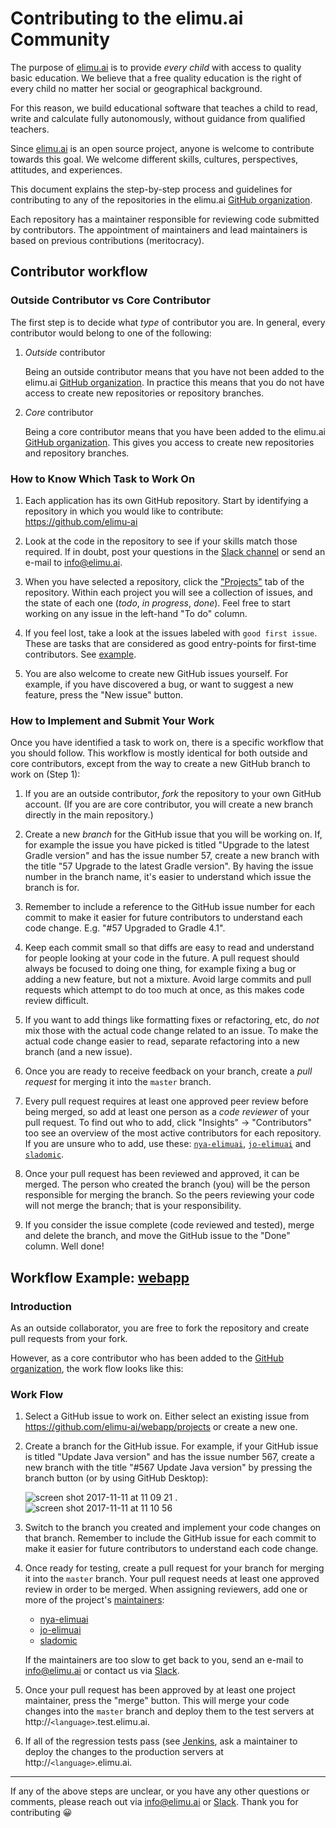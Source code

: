 # Contributing to the elimu.ai Community

The purpose of [elimu.ai](http://elimu.ai) is to provide _every child_ with access to quality basic education. We 
believe that a free quality education is the right of every child no matter her social or 
geographical background.

For this reason, we build educational software that teaches a child to read, write and calculate 
fully autonomously, without guidance from qualified teachers.

Since [elimu.ai](http://elimu.ai) is an open source project, anyone is welcome to contribute towards this goal. We 
welcome different skills, cultures, perspectives, attitudes, and experiences.

This document explains the step-by-step process and guidelines for contributing to any of the 
repositories in the elimu.ai [GitHub organization](https://github.com/elimu-ai).

Each repository has a maintainer responsible for reviewing code submitted by contributors. 
The appointment of maintainers and lead maintainers is based on previous contributions (meritocracy).

## Contributor workflow

### Outside Contributor vs Core Contributor

The first step is to decide what _type_ of contributor you are. In general, every contributor would 
belong to one of the following:

   1. _Outside_ contributor
   
      Being an outside contributor means that you have not been added to the 
      elimu.ai [GitHub organization](https://github.com/elimu-ai). In practice this means that you 
      do not have access to create new repositories or repository branches.
      
   2. _Core_ contributor

      Being a core contributor means that you have been added to the elimu.ai 
      [GitHub organization](https://github.com/elimu-ai). This gives you access to create new 
      repositories and repository branches.

### How to Know Which Task to Work On

   1. Each application has its own GitHub repository. Start by identifying a repository in which you 
   would like to contribute: https://github.com/elimu-ai
   
   2. Look at the code in the repository to see if your skills match those required. If in doubt, 
   post your questions in the [Slack channel](https://join.slack.com/t/elimu-ai/shared_invite/zt-eoc921ow-0cfjATlIF2X~zHhSgSyaAw) or send an e-mail to info@elimu.ai.
   
   3. When you have selected a repository, click the 
   ["Projects"](https://github.com/elimu-ai/appstore/projects) tab of the repository. Within each 
   project you will see a collection of issues, and the state of each one (_todo_, _in progress_, 
   _done_). Feel free to start working on any issue in the left-hand "To do" column.
   
   4. If you feel lost, take a look at the issues labeled with `good first issue`. These are tasks 
   that are considered as good entry-points for first-time contributors. See 
   [example](https://github.com/elimu-ai/appstore/issues?q=is%3Aissue+is%3Aopen+label%3A"good+first+issue").
   
   5. You are also welcome to create new GitHub issues yourself. For example, if you have discovered 
   a bug, or want to suggest a new feature, press the "New issue" button.
      
### How to Implement and Submit Your Work

Once you have identified a task to work on, there is a specific workflow that you should follow. This 
workflow is mostly identical for both outside and core contributors, except from the way to create a 
new GitHub branch to work on (Step 1):

   1. If you are an outside contributor, _fork_ the repository to your own GitHub account. (If you are 
   are core contributor, you will create a new branch directly in the main repository.)

   2. Create a new _branch_ for the GitHub issue that you will be working on. If, for example the issue 
   you have picked is titled "Upgrade to the latest Gradle version" and has the issue number 57, 
   create a new branch with the title "57 Upgrade to the latest Gradle version". By having the issue 
   number in the branch name, it's easier to understand which issue the branch is for.
   
   3. Remember to include a reference to the GitHub issue number for each commit to make it easier for 
   future contributors to understand each code change. E.g. "#57 Upgraded to Gradle 4.1".
   
   4. Keep each commit small so that diffs are easy to read and understand for people looking at your 
   code in the future. A pull request should always be focused to doing one thing, for example fixing 
   a bug or adding a new feature, but not a mixture. Avoid large commits and pull requests which 
   attempt to do too much at once, as this makes code review difficult.
   
   5. If you want to add things like formatting fixes or refactoring, etc, do _not_ mix those with 
   the actual code change related to an issue. To make the actual code change easier to read, separate 
   refactoring into a new branch (and a new issue).
   
   6. Once you are ready to receive feedback on your branch, create a _pull request_ for merging it 
   into the `master` branch.

   7. Every pull request requires at least one approved peer review before being merged, so add at 
   least one person as a _code reviewer_ of your pull request. To find out who to add, click 
   "Insights" → "Contributors" too see an overview of the most active contributors for each 
   repository. If you are unsure who to add, use these: [`nya-elimuai`](https://github.com/nya-elimuai), [`jo-elimuai`](https://github.com/jo-elimuai) and [`sladomic`](https://github.com/sladomic).
   
   8. Once your pull request has been reviewed and approved, it can be merged. The person who created 
   the branch (you) will be the person responsible for merging the branch. So the peers reviewing 
   your code will not merge the branch; that is your responsibility.
   
   9. If you consider the issue complete (code reviewed and tested), merge and delete the branch, and 
   move the GitHub issue to the "Done" column. Well done!

<a name="workflow-example-webapp"></a>
## Workflow Example: [webapp](https://github.com/elimu-ai/webapp)

### Introduction

As an outside collaborator, you are free to fork the repository and create pull requests from your fork. 

However, as a core contributor who has been added to the [GitHub organization](https://github.com/elimu-ai), 
the work flow looks like this:

### Work Flow

1. Select a GitHub issue to work on. Either select an existing issue from https://github.com/elimu-ai/webapp/projects 
or create a new one.

2. Create a branch for the GitHub issue. For example, if your GitHub issue is titled "Update Java version" and has the issue number 567, create a new branch with the title "#567 Update Java version" by pressing the branch button (or by using GitHub Desktop):

   ![screen shot 2017-11-11 at 11 09 21](https://user-images.githubusercontent.com/1451036/32688430-d1b9fc88-c6d0-11e7-8e20-10a10c028d0a.png) .  ![screen shot 2017-11-11 at 11 10 56](https://user-images.githubusercontent.com/1451036/32688437-12fc5f6a-c6d1-11e7-9a38-b34479356522.png)

3. Switch to the branch you created and implement your code changes on that branch. Remember to include the GitHub issue 
for each commit to make it easier for future contributors to understand each code change.

4. Once ready for testing, create a pull request for your branch for merging it into the `master` branch. Your pull 
request needs at least one approved review in order to be merged. When assigning reviewers, add one or more of the project's 
[maintainers](https://github.com/elimu-ai/webapp/blob/master/CODEOWNERS):

   * [nya-elimuai](https://github.com/nya-elimuai)
   * [jo-elimuai](https://github.com/jo-elimuai)
   * [sladomic](https://github.com/sladomic)
   
   If the maintainers are too slow to get back to you, send an e-mail to info@elimu.ai or contact us via [Slack](https://join.slack.com/t/elimu-ai/shared_invite/zt-eoc921ow-0cfjATlIF2X~zHhSgSyaAw).
   
5. Once your pull request has been approved by at least one project maintainer, press the "merge" button. This will merge 
your code changes into the `master` branch and deploy them to the test servers at http://`<language>`.test.elimu.ai.

6. If all of the regression tests pass (see [Jenkins](http://jenkins.elimu.ai:8080), ask a maintainer to deploy the changes to the production servers at http://`<language>`.elimu.ai.


---

If any of the above steps are unclear, or you have any other questions or comments, please reach out via info@elimu.ai or [Slack](https://join.slack.com/t/elimu-ai/shared_invite/zt-eoc921ow-0cfjATlIF2X~zHhSgSyaAw). Thank you for contributing 😀
